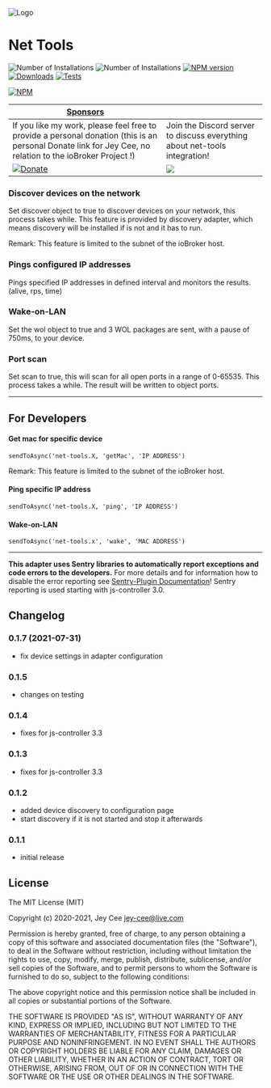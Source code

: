 ![Logo](admin/net-tools.png)
# Net Tools

![Number of Installations](http://iobroker.live/badges/net-tools-installed.svg) ![Number of Installations](http://iobroker.live/badges/net-tools-stable.svg) [![NPM version](http://img.shields.io/npm/v/iobroker.net-tools.svg)](https://www.npmjs.com/package/iobroker.net-tools)
[![Downloads](https://img.shields.io/npm/dm/iobroker.net-tools.svg)](https://www.npmjs.com/package/iobroker.net-tools)
[![Tests](https://travis-ci.org/jey-cee/ioBroker.net-tools.svg?branch=master)](https://travis-ci.org/ioBroker/ioBroker.net-tools)

[![NPM](https://nodei.co/npm/iobroker.net-tools.png?downloads=true)](https://nodei.co/npm/iobroker.net-tools/)





| [Sponsors](https://github.com/iobroker-community-adapters/ioBroker.net-tools/blob/master/SPONSORS.md) | |
|---|---|
| If you like my work, please feel free to provide a personal donation (this is an personal Donate link for Jey Cee, no relation to the ioBroker Project !)   |  Join the Discord server to discuss everything about net-tools integration!|
| [![Donate](https://raw.githubusercontent.com/iobroker-community-adapters/ioBroker.wled/master/admin/button.png)](https://www.paypal.com/cgi-bin/webscr?cmd=_s-xclick&hosted_button_id=95YZN2LR59Q64&source=url) | <a href="https://discord.gg/33w6jUh"><img src="https://discordapp.com/api/guilds/743167951875604501/widget.png?style=banner2"></a> | 




### Discover devices on the network

Set discover object to true to discover devices on your network, this process takes while. 
This feature is provided by discovery adapter, which means discovery will be installed if is not and it has to run.

Remark: This feature is limited to the subnet of the ioBroker host.

### Pings configured IP addresses

Pings specified IP addresses in defined interval and monitors the results. (alive, rps, time)

### Wake-on-LAN

Set the wol object to true and 3 WOL packages are sent, with a pause of 750ms, to your device. 


### Port scan

Set scan to true, this will scan for all open ports in a range of 0-65535. This process takes a while. 
The result will be written to object ports.

---

## For Developers

#### Get mac for specific device

`sendToAsync('net-tools.X, 'getMac', 'IP ADDRESS')`

Remark: This feature is limited to the subnet of the ioBroker host.

#### Ping specific IP address

`sendToAsync('net-tools.X, 'ping', 'IP ADDRESS')`

#### Wake-on-LAN

`sendToAsync('net-tools.x', 'wake', 'MAC ADDRESS')`

---

**This adapter uses Sentry libraries to automatically report exceptions and code errors to the developers.** For more details and for information how to disable the error reporting see [Sentry-Plugin Documentation](https://github.com/ioBroker/plugin-sentry#plugin-sentry)! Sentry reporting is used starting with js-controller 3.0.

## Changelog

### 0.1.7 (2021-07-31)
* fix device settings in adapter configuration

### 0.1.5
* changes on testing

### 0.1.4
* fixes for js-controller 3.3

### 0.1.3
* fixes for js-controller 3.3

### 0.1.2
* added device discovery to configuration page
* start discovery if it is not started and stop it afterwards


### 0.1.1 
* initial release


## License

The MIT License (MIT)

Copyright (c) 2020-2021, Jey Cee <jey-cee@live.com>

Permission is hereby granted, free of charge, to any person obtaining a copy
of this software and associated documentation files (the "Software"), to deal
in the Software without restriction, including without limitation the rights
to use, copy, modify, merge, publish, distribute, sublicense, and/or sell
copies of the Software, and to permit persons to whom the Software is
furnished to do so, subject to the following conditions:

The above copyright notice and this permission notice shall be included in
all copies or substantial portions of the Software.

THE SOFTWARE IS PROVIDED "AS IS", WITHOUT WARRANTY OF ANY KIND, EXPRESS OR
IMPLIED, INCLUDING BUT NOT LIMITED TO THE WARRANTIES OF MERCHANTABILITY,
FITNESS FOR A PARTICULAR PURPOSE AND NONINFRINGEMENT. IN NO EVENT SHALL THE
AUTHORS OR COPYRIGHT HOLDERS BE LIABLE FOR ANY CLAIM, DAMAGES OR OTHER
LIABILITY, WHETHER IN AN ACTION OF CONTRACT, TORT OR OTHERWISE, ARISING FROM,
OUT OF OR IN CONNECTION WITH THE SOFTWARE OR THE USE OR OTHER DEALINGS IN
THE SOFTWARE.
